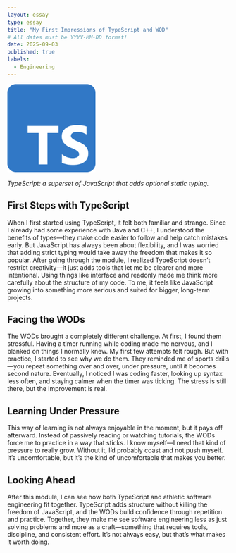 ```yaml
---
layout: essay
type: essay
title: "My First Impressions of TypeScript and WOD"
# All dates must be YYYY-MM-DD format!
date: 2025-09-03
published: true
labels:
  - Engineering
---
```


<img width="200px" class="rounded float-start pe-4" src="../img/Typescript_logo.png">

*TypeScript: a superset of JavaScript that adds optional static typing.*

## First Steps with TypeScript

When I first started using TypeScript, it felt both familiar and strange. Since I already had some experience with Java and C++, I understood the benefits of types—they make code easier to follow and help catch mistakes early. But JavaScript has always been about flexibility, and I was worried that adding strict typing would take away the freedom that makes it so popular. After going through the module, I realized TypeScript doesn’t restrict creativity—it just adds tools that let me be clearer and more intentional. Using things like interface and readonly made me think more carefully about the structure of my code. To me, it feels like JavaScript growing into something more serious and suited for bigger, long-term projects.

## Facing the WODs

The WODs brought a completely different challenge. At first, I found them stressful. Having a timer running while coding made me nervous, and I blanked on things I normally knew. My first few attempts felt rough. But with practice, I started to see why we do them. They reminded me of sports drills—you repeat something over and over, under pressure, until it becomes second nature. Eventually, I noticed I was coding faster, looking up syntax less often, and staying calmer when the timer was ticking. The stress is still there, but the improvement is real.

## Learning Under Pressure

This way of learning is not always enjoyable in the moment, but it pays off afterward. Instead of passively reading or watching tutorials, the WODs force me to practice in a way that sticks. I know myself—I need that kind of pressure to really grow. Without it, I’d probably coast and not push myself. It’s uncomfortable, but it’s the kind of uncomfortable that makes you better.

## Looking Ahead

After this module, I can see how both TypeScript and athletic software engineering fit together. TypeScript adds structure without killing the freedom of JavaScript, and the WODs build confidence through repetition and practice. Together, they make me see software engineering less as just solving problems and more as a craft—something that requires tools, discipline, and consistent effort. It’s not always easy, but that’s what makes it worth doing.
